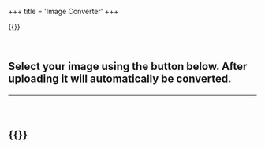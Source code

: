 +++
title = 'Image Converter'
+++

{{<rawhtml>}}
<script src="https://code.jquery.com/jquery-3.6.0.min.js"></script>
<script src='/toolkist.js'></script>
<script src='/toolkist_color.js'></script>
<script src='/toolkist_image_converter.js'></script>
<script src='/toolkist_fs.js'></script>
<br>
<h2>Select your image using the button below. After uploading it will automatically be converted.
<br>
<div id='image_input_container'></div>
<hr>
<input style='color:black' type='button' id='copy_to_clipboard' onclick='copyToClipboard()' value='Copy To Clipboard' hidden></input>
<input style='color:black' type='button' id='download_to_file' onclick='downloadToFile()' value='Download .zeeplevel' hidden></input>
<br>
<canvas id='image_out_preview'></canvas>

<script>
    var zeeplevel = null;
    var tkImage = null;

    toolkist_fs.imageFileInput('image_input_container', function(img)
    {
        tkImage = img;
        var palette = toolkist_color.colorPalette(toolkist_image_converter.paintIDs);
        var blocks = img.convertToBlocks(palette);
        var header = new toolkist.Header().generateHeader("Toolkist", blocks.length);
        zeeplevel = new toolkist.Zeeplevel('ImageTest').setHeader(header).setBlocks(blocks);
        toolkist_image_converter.drawOnCanvas('image_out_preview', img.quantized, function()
        {
            $('#copy_to_clipboard').show();
            $('#download_to_file').show();
        });
    });

    function copyToClipboard()
    {
        if(zeeplevel == null)
        {
            alert("Nothing to copy!");
        }
        else
        {
            toolkist_fs.copyToClipboard(zeeplevel.toCSV()); 
        }
    }

    function downloadToFile()
    {
        if(zeeplevel == null)
        {
            alert("Nothing to save!");
        }
        else
        {
            toolkist_fs.directDownload(toolkist_fs.removeExtension(tkImage.name) + ".zeeplevel", zeeplevel.toCSV()); 
        }
    }
</script>
{{</rawhtml>}}
